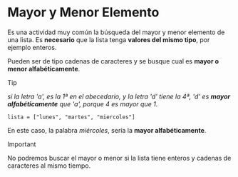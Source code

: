# Mayor y Menor Elemento

Es una actividad muy común la búsqueda del mayor y menor elemento de una lista.
Es **necesario** que la lista tenga **valores del mismo tipo**, por ejemplo enteros. 

Pueden ser de tipo cadenas de caracteres
y se busque cual es **mayor o menor alfabéticamente**.

> [!TIP]  
> *si la letra 'a', es la 1ª en el abecedario, y la letra 'd' tiene la 4ª, 'd' es **mayor alfabéticamente** que 'a', porque 4 es mayor que 1*.
 
```
lista = ["lunes", "martes", "miercoles"]
```
En este caso, la palabra *miércoles*, sería la **mayor alfabéticamente**.

> [!IMPORTANT]  
> No podremos buscar el mayor o menor si la lista tiene enteros y cadenas de caracteres al mismo tiempo.











